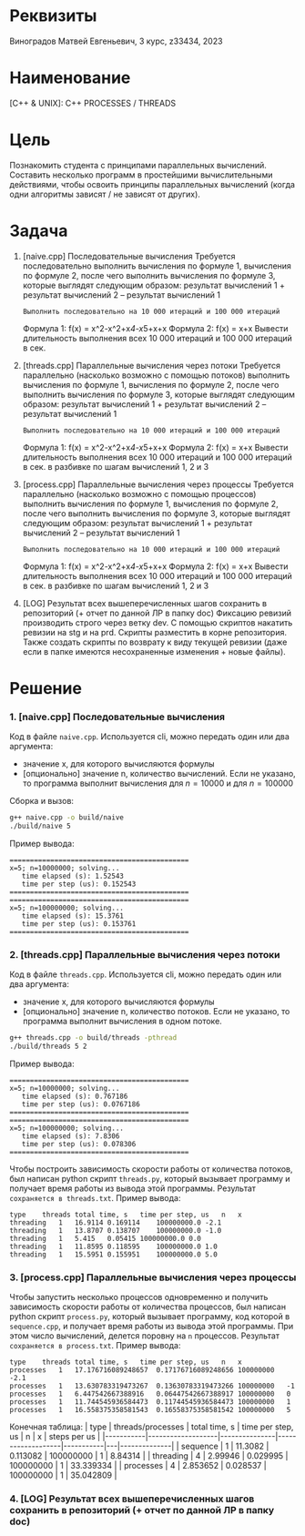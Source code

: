 # Реквизиты

Виноградов Матвей Евгеньевич, 3 курс, z33434, 2023

# Наименование

[C++ & UNIX]: C++ PROCESSES / THREADS

# Цель

Познакомить студента с принципами параллельных вычислений. Составить несколько программ в простейшими вычислительными действиями, чтобы освоить принципы параллельных вычислений (когда одни алгоритмы зависят / не зависят от других).

# Задача

1.  [naive.cpp] Последовательные вычисления
    Требуется последовательно выполнить вычисления по формуле 1, вычисления по формуле 2, после чего выполнить вычисления по формуле 3, которые выглядят следующим образом: результат вычислений 1 + результат вычислений 2 – результат вычислений 1

        Выполнить последовательно на 10 000 итераций и 100 000 итераций

    Формула 1: f(x) = x^2-x^2+x*4-x*5+x+x
    Формула 2: f(x) = x+x
    Вывести длительность выполнения всех 10 000 итераций и 100 000 итераций в сек.

2.  [threads.cpp] Параллельные вычисления через потоки
    Требуется параллельно (насколько возможно с помощью потоков) выполнить вычисления по формуле 1, вычисления по формуле 2, после чего выполнить вычисления по формуле 3, которые выглядят следующим образом: результат вычислений 1 + результат вычислений 2 – результат вычислений 1

        Выполнить последовательно на 10 000 итераций и 100 000 итераций

    Формула 1: f(x) = x^2-x^2+x*4-x*5+x+x
    Формула 2: f(x) = x+x
    Вывести длительность выполнения всех 10 000 итераций и 100 000 итераций в сек. в разбивке по шагам вычислений 1, 2 и 3

3.  [process.cpp] Параллельные вычисления через процессы
    Требуется параллельно (насколько возможно с помощью процессов) выполнить вычисления по формуле 1, вычисления по формуле 2, после чего выполнить вычисления по формуле 3, которые выглядят следующим образом: результат вычислений 1 + результат вычислений 2 – результат вычислений 1

        Выполнить последовательно на 10 000 итераций и 100 000 итераций

    Формула 1: f(x) = x^2-x^2+x*4-x*5+x+x
    Формула 2: f(x) = x+x
    Вывести длительность выполнения всех 10 000 итераций и 100 000 итераций в сек. в разбивке по шагам вычислений 1, 2 и 3

4.  [LOG] Результат всех вышеперечисленных шагов сохранить в репозиторий (+ отчет по данной ЛР в папку doc)
    Фиксацию ревизий производить строго через ветку dev. С помощью скриптов накатить ревизии на stg и на prd. Скрипты разместить в корне репозитория. Также создать скрипты по возврату к виду текущей ревизии (даже если в папке имеются несохраненные изменения + новые файлы).

# Решение

### 1. [naive.cpp] Последовательные вычисления

Код в файле `naive.cpp`. Используется cli, можно передать один или два аргумента:

- значение x, для которого вычисляются формулы
- [опционально] значение n, количество вычислений. Если не указано, то программа выполнит вычисления для $n=10000$ и для $n=100000$

Сборка и вызов:

```bash
g++ naive.cpp -o build/naive
./build/naive 5
```

Пример вывода:

```text
============================================
x=5; n=10000000; solving...
   time elapsed (s): 1.52543
   time per step (us): 0.152543
============================================
============================================
x=5; n=100000000; solving...
   time elapsed (s): 15.3761
   time per step (us): 0.153761
============================================
```

### 2. [threads.cpp] Параллельные вычисления через потоки

Код в файле `threads.cpp`. Используется cli, можно передать один или два аргумента:

- значение x, для которого вычисляются формулы
- [опционально] значение n, количество потоков. Если не указано, то программа выполнит вычисления в одном потоке.

```bash
g++ threads.cpp -o build/threads -pthread
./build/threads 5 2
```

Пример вывода:

```text
============================================
x=5; n=10000000; solving...
   time elapsed (s): 0.767186
   time per step (us): 0.0767186
============================================
============================================
x=5; n=100000000; solving...
   time elapsed (s): 7.8306
   time per step (us): 0.078306
============================================
```

Чтобы построить зависимость скорости работы от количества потоков, был написан python скрипт `threads.py`, который вызывает программу и получает время работы из вывода этой программы. Результат `сохраняется в threads.txt`.
Пример вывода:

```text
type	threads	total time, s	time per step, us	n	x
threading	1	16.9114	0.169114	100000000.0	-2.1
threading	1	13.8707	0.138707	100000000.0	-1.0
threading	1	5.415	0.05415	100000000.0	0.0
threading	1	11.8595	0.118595	100000000.0	1.0
threading	1	15.5951	0.155951	100000000.0	5.0
```

### 3. [process.cpp] Параллельные вычисления через процессы

Чтобы запустить несколько процессов одновременно и получить зависимость скорости работы от количества процессов, был написан python скрипт `process.py`, который вызывает программу, код которой в `sequence.cpp`, и получает время работы из вывода этой программы. При этом число вычислений, делется поровну на `n` процессов. Результат `сохраняется в process.txt`.
Пример вывода:

```text
type	threads	total time, s	time per step, us	n	x
processes	1	17.176716089248657	0.17176716089248656	100000000	-2.1
processes	1	13.630783319473267	0.13630783319473266	100000000	-1
processes	1	6.447542667388916	0.06447542667388917	100000000	0
processes	1	11.744545936584473	0.11744545936584473	100000000	1
processes	1	16.558375358581543	0.16558375358581542	100000000	5
```



Конечная таблица:
| type | threads/processes | total time, s | time per step, us | n | x | steps per us |
|-----------|-------------------|---------------|-------------------|-----------|---|--------------|
| sequence | 1 | 11.3082 | 0.113082 | 100000000 | 1 | 8.84314 |
| threading | 4 | 2.99946 | 0.029995 | 100000000 | 1 | 33.339334 |
| processes | 4 | 2.853652 | 0.028537 | 100000000 | 1 | 35.042809 |

### 4. [LOG] Результат всех вышеперечисленных шагов сохранить в репозиторий (+ отчет по данной ЛР в папку doc)



